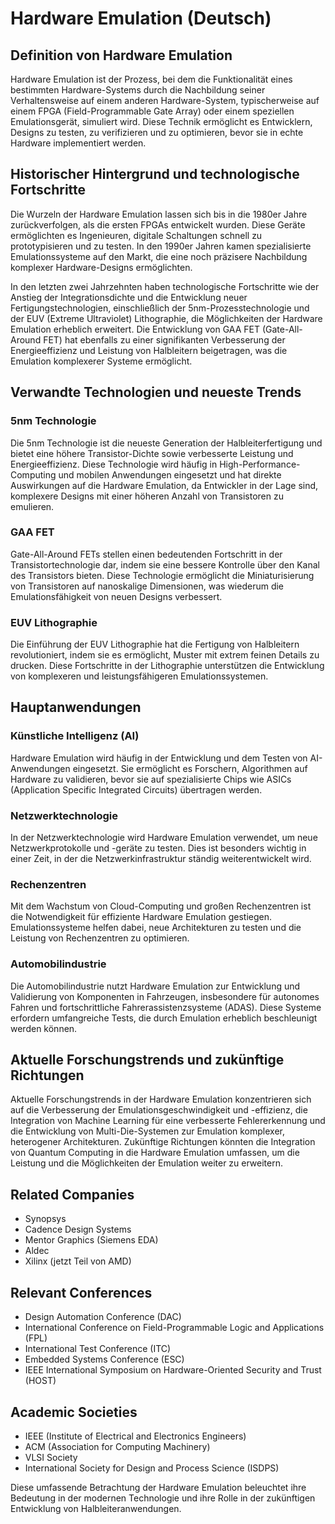 # Hardware Emulation (Deutsch)

## Definition von Hardware Emulation

Hardware Emulation ist der Prozess, bei dem die Funktionalität eines bestimmten Hardware-Systems durch die Nachbildung seiner Verhaltensweise auf einem anderen Hardware-System, typischerweise auf einem FPGA (Field-Programmable Gate Array) oder einem speziellen Emulationsgerät, simuliert wird. Diese Technik ermöglicht es Entwicklern, Designs zu testen, zu verifizieren und zu optimieren, bevor sie in echte Hardware implementiert werden.

## Historischer Hintergrund und technologische Fortschritte

Die Wurzeln der Hardware Emulation lassen sich bis in die 1980er Jahre zurückverfolgen, als die ersten FPGAs entwickelt wurden. Diese Geräte ermöglichten es Ingenieuren, digitale Schaltungen schnell zu prototypisieren und zu testen. In den 1990er Jahren kamen spezialisierte Emulationssysteme auf den Markt, die eine noch präzisere Nachbildung komplexer Hardware-Designs ermöglichten. 

In den letzten zwei Jahrzehnten haben technologische Fortschritte wie der Anstieg der Integrationsdichte und die Entwicklung neuer Fertigungstechnologien, einschließlich der 5nm-Prozesstechnologie und der EUV (Extreme Ultraviolet) Lithographie, die Möglichkeiten der Hardware Emulation erheblich erweitert. Die Entwicklung von GAA FET (Gate-All-Around FET) hat ebenfalls zu einer signifikanten Verbesserung der Energieeffizienz und Leistung von Halbleitern beigetragen, was die Emulation komplexerer Systeme ermöglicht.

## Verwandte Technologien und neueste Trends

### 5nm Technologie

Die 5nm Technologie ist die neueste Generation der Halbleiterfertigung und bietet eine höhere Transistor-Dichte sowie verbesserte Leistung und Energieeffizienz. Diese Technologie wird häufig in High-Performance-Computing und mobilen Anwendungen eingesetzt und hat direkte Auswirkungen auf die Hardware Emulation, da Entwickler in der Lage sind, komplexere Designs mit einer höheren Anzahl von Transistoren zu emulieren.

### GAA FET

Gate-All-Around FETs stellen einen bedeutenden Fortschritt in der Transistortechnologie dar, indem sie eine bessere Kontrolle über den Kanal des Transistors bieten. Diese Technologie ermöglicht die Miniaturisierung von Transistoren auf nanoskalige Dimensionen, was wiederum die Emulationsfähigkeit von neuen Designs verbessert.

### EUV Lithographie

Die Einführung der EUV Lithographie hat die Fertigung von Halbleitern revolutioniert, indem sie es ermöglicht, Muster mit extrem feinen Details zu drucken. Diese Fortschritte in der Lithographie unterstützen die Entwicklung von komplexeren und leistungsfähigeren Emulationssystemen.

## Hauptanwendungen

### Künstliche Intelligenz (AI)

Hardware Emulation wird häufig in der Entwicklung und dem Testen von AI-Anwendungen eingesetzt. Sie ermöglicht es Forschern, Algorithmen auf Hardware zu validieren, bevor sie auf spezialisierte Chips wie ASICs (Application Specific Integrated Circuits) übertragen werden.

### Netzwerktechnologie

In der Netzwerktechnologie wird Hardware Emulation verwendet, um neue Netzwerkprotokolle und -geräte zu testen. Dies ist besonders wichtig in einer Zeit, in der die Netzwerkinfrastruktur ständig weiterentwickelt wird.

### Rechenzentren

Mit dem Wachstum von Cloud-Computing und großen Rechenzentren ist die Notwendigkeit für effiziente Hardware Emulation gestiegen. Emulationssysteme helfen dabei, neue Architekturen zu testen und die Leistung von Rechenzentren zu optimieren.

### Automobilindustrie

Die Automobilindustrie nutzt Hardware Emulation zur Entwicklung und Validierung von Komponenten in Fahrzeugen, insbesondere für autonomes Fahren und fortschrittliche Fahrerassistenzsysteme (ADAS). Diese Systeme erfordern umfangreiche Tests, die durch Emulation erheblich beschleunigt werden können.

## Aktuelle Forschungstrends und zukünftige Richtungen

Aktuelle Forschungstrends in der Hardware Emulation konzentrieren sich auf die Verbesserung der Emulationsgeschwindigkeit und -effizienz, die Integration von Machine Learning für eine verbesserte Fehlererkennung und die Entwicklung von Multi-Die-Systemen zur Emulation komplexer, heterogener Architekturen. Zukünftige Richtungen könnten die Integration von Quantum Computing in die Hardware Emulation umfassen, um die Leistung und die Möglichkeiten der Emulation weiter zu erweitern.

## Related Companies

- Synopsys
- Cadence Design Systems
- Mentor Graphics (Siemens EDA)
- Aldec
- Xilinx (jetzt Teil von AMD)

## Relevant Conferences

- Design Automation Conference (DAC)
- International Conference on Field-Programmable Logic and Applications (FPL)
- International Test Conference (ITC)
- Embedded Systems Conference (ESC)
- IEEE International Symposium on Hardware-Oriented Security and Trust (HOST)

## Academic Societies

- IEEE (Institute of Electrical and Electronics Engineers)
- ACM (Association for Computing Machinery)
- VLSI Society
- International Society for Design and Process Science (ISDPS)

Diese umfassende Betrachtung der Hardware Emulation beleuchtet ihre Bedeutung in der modernen Technologie und ihre Rolle in der zukünftigen Entwicklung von Halbleiteranwendungen.